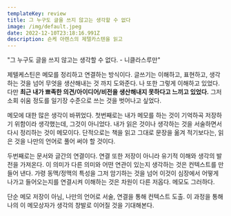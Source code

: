 ```yaml
---
templateKey: review
title: 그 누구도 글을 쓰지 않고는 생각할 수 없다
image: /img/default.jpeg
date: 2022-12-10T23:18:16.991Z
description: 숀케 아렌스의 제텔카스텐을 읽고
---
```

"그 누구도 글을 쓰지 않고는 생각할 수 없다. - 니클라스루만"

제텔케스틴은 메모를 정리하고 연결하는 방식이다. 글쓰기는 이해하고, 표현하고, 생각하는 것을 넘어 무엇을 생산해내는 것 까지 도와준다. 나 또한 그렇게 이해하고 있었다. 다만 **최근 내가 뾰족한 의견/아이디어/비전을 생산해내지 못하다고 느끼고 있었다.**  그저 소회 쉬움 정도를 일기장 수준으로 쓰는 것을 벗어나고 싶었다.

메모에 대한 많은 생각이 바뀌었다. 첫번째로는 내가 메모를 하는 것이 기억하곡 저장하기 위함이라 생각했는데, 그것이 아니었다. 내가 읽은 것이나 생각하는 것을 서술하면서 다시 정리하는 것이 메모이다. 단적으로는 책을 읽고 그대로 문장을 옮겨 적기보다는, 읽은 것을 나만의 언어로 풀어 써야 할 것이다. 

두번째로는 문서와 글간의 연결이다. 연결 또한 저장이 아니라 유기적 이해와 생각의 발전을 가져온다. 이 의미가 다른 의미와 어떤 연관이 있는지 생각하는 것은 컨텍스트를 만들어 낸다. 가령 동맥/정맥의 특성을 그저 암기하는 것을 넘어 이것이 심장에서 어떻게 나가고 들어오는지를 연결시켜 이해하는 것은 차원이 다른 저옵다. 메모도 그러하다. 

단순 메모 저장이 아님, 나만의 언어로 서술, 연결을 통해 컨텍스트 도출. 이 과정을 통해 나의 이 메모상자가 생각의 창발로 이어질 것을 기대해본다.